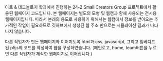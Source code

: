 아트 & 테크놀로지 학과에서 진행하는 24-2 Small Creators Group 프로젝트에서 활용된 웹페이지 코드입니다. 
본 웹페이지는 별도의 모형 및 웹캠과 함께 사용되는 전시용 웹페이지입니다. 
따라서 본래의 용도로 사용하기 위해서는 웹캠에서 정보를 받아오는 추가적인 작업이 필요하므로 깃허브에서 생성된 웹 주소 만으로는 시뮬레이션 결과가 나타나지 않습니다. 

다른 작업자가 만든 웹페이지와 이어지도록 html과 css, javascript, 그리고 임베디드 된 p5js의 코드를 작성하여 웹을 구성하였습니다.
(메인로고, home, team버튼을 누르면 다른 작업자가 제작한 웹페이지로 이어집니다.)

